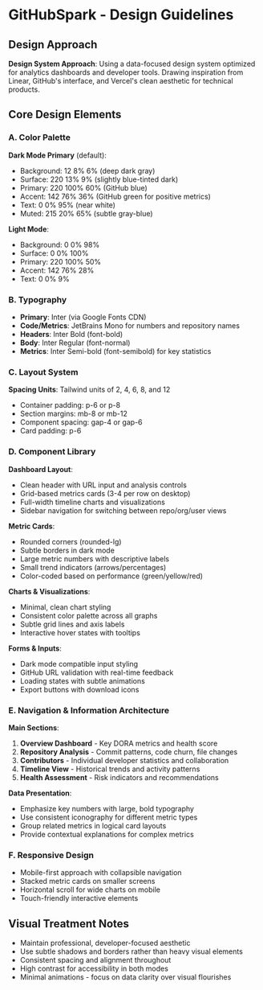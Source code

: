 # GitHubSpark - Design Guidelines

## Design Approach
**Design System Approach**: Using a data-focused design system optimized for analytics dashboards and developer tools. Drawing inspiration from Linear, GitHub's interface, and Vercel's clean aesthetic for technical products.

## Core Design Elements

### A. Color Palette
**Dark Mode Primary** (default):
- Background: 12 8% 6% (deep dark gray)
- Surface: 220 13% 9% (slightly blue-tinted dark)
- Primary: 220 100% 60% (GitHub blue)
- Accent: 142 76% 36% (GitHub green for positive metrics)
- Text: 0 0% 95% (near white)
- Muted: 215 20% 65% (subtle gray-blue)

**Light Mode**:
- Background: 0 0% 98%
- Surface: 0 0% 100%
- Primary: 220 100% 50%
- Accent: 142 76% 28%
- Text: 0 0% 9%

### B. Typography
- **Primary**: Inter (via Google Fonts CDN)
- **Code/Metrics**: JetBrains Mono for numbers and repository names
- **Headers**: Inter Bold (font-bold)
- **Body**: Inter Regular (font-normal)
- **Metrics**: Inter Semi-bold (font-semibold) for key statistics

### C. Layout System
**Spacing Units**: Tailwind units of 2, 4, 6, 8, and 12
- Container padding: p-6 or p-8
- Section margins: mb-8 or mb-12
- Component spacing: gap-4 or gap-6
- Card padding: p-6

### D. Component Library

**Dashboard Layout**:
- Clean header with URL input and analysis controls
- Grid-based metrics cards (3-4 per row on desktop)
- Full-width timeline charts and visualizations
- Sidebar navigation for switching between repo/org/user views

**Metric Cards**:
- Rounded corners (rounded-lg)
- Subtle borders in dark mode
- Large metric numbers with descriptive labels
- Small trend indicators (arrows/percentages)
- Color-coded based on performance (green/yellow/red)

**Charts & Visualizations**:
- Minimal, clean chart styling
- Consistent color palette across all graphs
- Subtle grid lines and axis labels
- Interactive hover states with tooltips

**Forms & Inputs**:
- Dark mode compatible input styling
- GitHub URL validation with real-time feedback
- Loading states with subtle animations
- Export buttons with download icons

### E. Navigation & Information Architecture

**Main Sections**:
1. **Overview Dashboard** - Key DORA metrics and health score
2. **Repository Analysis** - Commit patterns, code churn, file changes
3. **Contributors** - Individual developer statistics and collaboration
4. **Timeline View** - Historical trends and activity patterns
5. **Health Assessment** - Risk indicators and recommendations

**Data Presentation**:
- Emphasize key numbers with large, bold typography
- Use consistent iconography for different metric types
- Group related metrics in logical card layouts
- Provide contextual explanations for complex metrics

### F. Responsive Design
- Mobile-first approach with collapsible navigation
- Stacked metric cards on smaller screens
- Horizontal scroll for wide charts on mobile
- Touch-friendly interactive elements

## Visual Treatment Notes
- Maintain professional, developer-focused aesthetic
- Use subtle shadows and borders rather than heavy visual elements
- Consistent spacing and alignment throughout
- High contrast for accessibility in both modes
- Minimal animations - focus on data clarity over visual flourishes